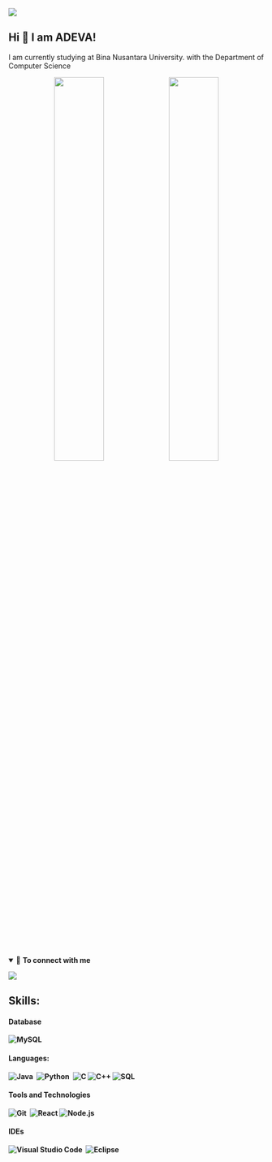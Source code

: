 [![](https://raw.githubusercontent.com/adevasatria/adamalston/master/profile.gif)](https://www.adamalston.com/)
## Hi 👋 I am ADEVA!
I am currently studying at Bina Nusantara University. with the Department of Computer Science
<p align="center">
<img width="44%" src="https://github-readme-stats.vercel.app/api?username=ADEVASATRIA&show_icons=true&layout=compact&langs_count=7&hide=html&bg_color=0D1117&text_color=ffffff&title_color=00ffff&hide_border=true"/>
<img width="44%" src="https://github-readme-stats.vercel.app/api/top-langs/?username=ADEVASATRIA&layout=compact&langs_count=7&hide=html&bg_color=0D1117&text_color=ffffff&title_color=00ffff&hide_border=true"/>       
</p>
<details open>

<summary>🤝 <b>To connect with me<b></summary>

<p align = "center">

[<img src = "https://img.shields.io/badge/instagram-%23E4405F.svg?&style=for-the-badge&logo=instagram&logoColor=white">](https://www.instagram.com/adevasatria/)
  
## Skills:
  
#### Database
![MySQL](https://img.shields.io/badge/MySQL-00000F?style=for-the-badge&logo=mysql&logoColor=white)&nbsp;

#### Languages:
![Java](https://img.shields.io/badge/Java-ED8B00?style=for-the-badge&logo=java&logoColor=white)&nbsp;
![Python](https://img.shields.io/badge/Python-3776AB?style=for-the-badge&logo=python&logoColor=white)&nbsp;
![C](https://img.shields.io/badge/-C-000?&logo=C)
![C++](https://img.shields.io/badge/-C++-000?&logo=c%2b%2b&logoColor=00599C)
![SQL](https://img.shields.io/badge/-SQL-000?&logo=MySQL)

#### Tools and Technologies
![Git](https://img.shields.io/badge/GIT-E44C30?style=for-the-badge&logo=git&logoColor=white)&nbsp;
![React](https://img.shields.io/badge/-React-000?&logo=React)
![Node.js](https://img.shields.io/badge/-Node.js-000?&logo=node.js)

#### IDEs
![Visual Studio Code](https://img.shields.io/badge/Visual%20Studio%20Code-0078d7.svg?style=for-the-badge&logo=visual-studio-code&logoColor=white)&nbsp;
![Eclipse](https://img.shields.io/badge/Eclipse-FE7A16.svg?style=for-the-badge&logo=Eclipse&logoColor=white)&nbsp;
